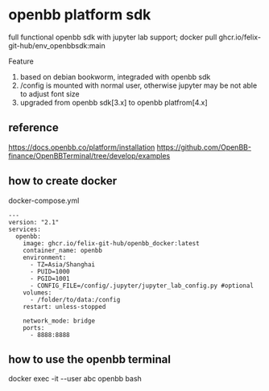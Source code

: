 # openbb platform sdk

full functional openbb sdk with jupyter lab support;
docker pull ghcr.io/felix-git-hub/env_openbbsdk:main


Feature
1. based on debian bookworm, integraded with openbb sdk
2. /config is mounted with normal user, otherwise jupyter may be not able to adjust font size
3. upgraded from openbb sdk[3.x] to openbb platfrom[4.x]

## reference
https://docs.openbb.co/platform/installation
https://github.com/OpenBB-finance/OpenBBTerminal/tree/develop/examples

## how to create docker
docker-compose.yml
```
---
version: "2.1"
services:
  openbb:
    image: ghcr.io/felix-git-hub/openbb_docker:latest
    container_name: openbb
    environment:
      - TZ=Asia/Shanghai
      - PUID=1000
      - PGID=1001
      - CONFIG_FILE=/config/.jupyter/jupyter_lab_config.py #optional
    volumes:
      - /folder/to/data:/config
    restart: unless-stopped
    
    network_mode: bridge
    ports:
      - 8888:8888
```

## how to use the openbb terminal
docker exec -it --user abc openbb bash
